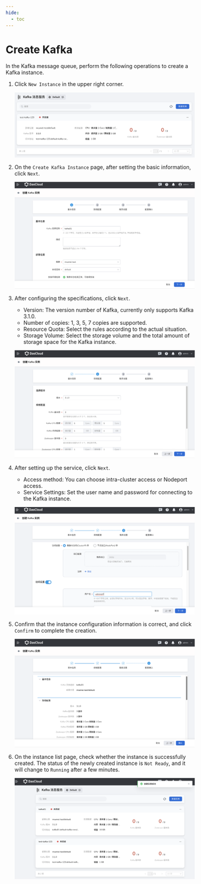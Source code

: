 ```yaml
---
hide:
  - toc
---
```


# Create Kafka

In the Kafka message queue, perform the following operations to create a Kafka instance.

1. Click `New Instance` in the upper right corner.

    ![](../images/create01.png)

2. On the `Create Kafka Instance` page, after setting the basic information, click `Next`.

    ![](../images/create02.png)

3. After configuring the specifications, click `Next`.

    - Version: The version number of Kafka, currently only supports Kafka 3.1.0.
    - Number of copies: 1, 3, 5, 7 copies are supported.
    - Resource Quota: Select the rules according to the actual situation.
    - Storage Volume: Select the storage volume and the total amount of storage space for the Kafka instance.

    ![](../images/create03.png)

4. After setting up the service, click `Next`.

    - Access method: You can choose intra-cluster access or Nodeport access.
    - Service Settings: Set the user name and password for connecting to the Kafka instance.
    
    ![](../images/create04.png)

5. Confirm that the instance configuration information is correct, and click `Confirm` to complete the creation.

    ![](../images/create05.png)

6. On the instance list page, check whether the instance is successfully created. The status of the newly created instance is `Not Ready`, and it will change to `Running` after a few minutes.

    ![](../images/create06.png)